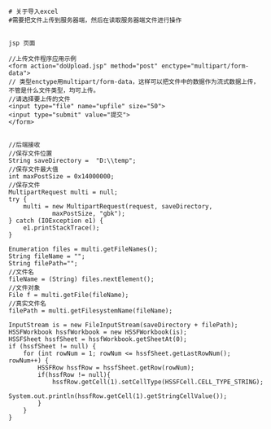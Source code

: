 	# 关于导入excel 
 	#需要把文件上传到服务器端，然后在读取服务器端文件进行操作


	jsp 页面

	//上传文件程序应用示例
	<form action="doUpload.jsp" method="post" enctype="multipart/form-data">
	// 类型enctype用multipart/form-data，这样可以把文件中的数据作为流式数据上传，不管是什么文件类型，均可上传。
	//请选择要上传的文件
	<input type="file" name="upfile" size="50">
	<input type="submit" value="提交">
	</form>


	//后端接收
	//保存文件位置  
	String saveDirectory =  "D:\\temp";  
	//保存文件最大值
	int maxPostSize = 0x14000000;     
	//保存文件
	MultipartRequest multi = null;
	try {
		multi = new MultipartRequest(request, saveDirectory,
				maxPostSize, "gbk");
	} catch (IOException e1) {
		e1.printStackTrace();
	}
	
	Enumeration files = multi.getFileNames();
	String fileName = "";   
	String filePath="";
	//文件名
	fileName = (String) files.nextElement();  
	//文件对象
	File f = multi.getFile(fileName);   
	//真实文件名
	filePath = multi.getFilesystemName(fileName);   
	
	InputStream is = new FileInputStream(saveDirectory + filePath);
	HSSFWorkbook hssfWorkbook = new HSSFWorkbook(is);
	HSSFSheet hssfSheet = hssfWorkbook.getSheetAt(0);
	if (hssfSheet != null) {
		for (int rowNum = 1; rowNum <= hssfSheet.getLastRowNum(); rowNum++) {
			HSSFRow hssfRow = hssfSheet.getRow(rowNum);
			if(hssfRow != null){
				hssfRow.getCell(1).setCellType(HSSFCell.CELL_TYPE_STRING);
				System.out.println(hssfRow.getCell(1).getStringCellValue());	
			}
		}
	}
